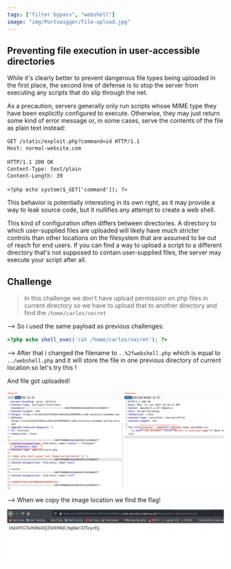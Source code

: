 ```yaml
---
tags: ["filter bypass", "webshell"]
image: "img/Portswigger/file-upload.jpg"
---
```


## Preventing file execution in user-accessible directories

While it's clearly better to prevent dangerous file types being uploaded in the first place, the second line of defense is to stop the server from executing any scripts that do slip through the net.

As a precaution, servers generally only run scripts whose MIME type they have been explicitly configured to execute. Otherwise, they may just return some kind of error message or, in some cases, serve the contents of the file as plain text instead:

```
GET /static/exploit.php?command=id HTTP/1.1
Host: normal-website.com

HTTP/1.1 200 OK
Content-Type: text/plain
Content-Length: 39

<?php echo system($_GET['command']); ?>
```

This behavior is potentially interesting in its own right, as it may provide a way to leak source code, but it nullifies any attempt to create a web shell.

This kind of configuration often differs between directories. A directory to which user-supplied files are uploaded will likely have much stricter controls than other locations on the filesystem that are assumed to be out of reach for end users. If you can find a way to upload a script to a different directory that's not supposed to contain user-supplied files, the server may execute your script after all.

## Challenge

> In this challenge we don't have upload permission on php files in current directory so we have to upload that to another directory and find the `/home/carlos/secret`

--> So i used the same payload as previous challenges:

```php
<?php echo shell_exec('cat /home/carlos/secret'); ?>
```

--> After that i changed the filename to `..%2fwebshell.php` which is equal to `../webshell.php` and it will store the file in one previous directory of current location so let's try this !

And file got uploaded!

![](Attachments/Pastedimage20220124132312.png)

--> When we copy the image location we find the flag!

![](Attachments/Pastedimage20220124132250.png)
